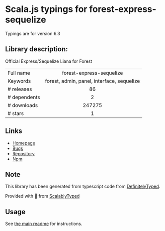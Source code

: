 
# Scala.js typings for forest-express-sequelize

Typings are for version 6.3

## Library description:
Official Express/Sequelize Liana for Forest

|                    |                 |
| ------------------ | :-------------: |
| Full name          | forest-express-sequelize |
| Keywords           | forest, admin, panel, interface, sequelize |
| # releases         | 86 |
| # dependents       | 2 |
| # downloads        | 247275 |
| # stars            | 1 |

## Links
- [Homepage](http://www.forestadmin.com)
- [Bugs](https://github.com/ForestAdmin/forest-express-sequelize/issues)
- [Repository](https://github.com/ForestAdmin/forest-express-sequelize)
- [Npm](https://www.npmjs.com/package/forest-express-sequelize)
    


## Note
This library has been generated from typescript code from [DefinitelyTyped](https://definitelytyped.org).

Provided with :purple_heart: from [ScalablyTyped](https://github.com/oyvindberg/ScalablyTyped)

## Usage
See [the main readme](../../readme.md) for instructions.


